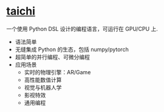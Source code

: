 # [taichi](https://github.com/taichi-dev/taichi)

一个使用 Python DSL 设计的编程语言，可运行在 GPU/CPU 上.

- 语法简单
- 无缝集成 Python 的生态，包括 numpy/pytorch
- 超简单的并行编程、可微分编程
- 应用场景
  - 实时的物理引擎：AR/Game
  - 高性能数值计算
  - 视觉与机器人学
  - 影视特效
  - 通用编程



